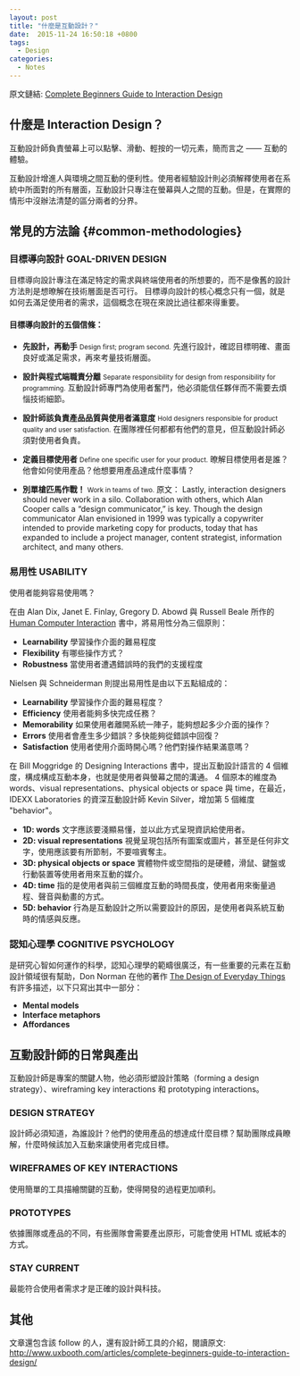 ```yaml
---
layout: post
title: "什麼是互動設計？"
date:  2015-11-24 16:50:18 +0800
tags:
  - Design
categories:
  - Notes
---
```

原文鏈結: [Complete Beginners Guide to Interaction Design]

## 什麼是 Interaction Design？
互動設計師負責螢幕上可以點擊、滑動、輕按的一切元素，簡而言之 —— 互動的體驗。

互動設計增進人與環境之間互動的便利性。使用者經驗設計則必須解釋使用者在系統中所面對的所有層面，互動設計只專注在螢幕與人之間的互動。但是，在實際的情形中沒辦法清楚的區分兩者的分界。

<!--more-->

## 常見的方法論 {#common-methodologies}

### 目標導向設計 GOAL-DRIVEN DESIGN

目標導向設計專注在滿足特定的需求與終端使用者的所想要的，而不是像舊的設計方法則是想暸解在技術層面是否可行。
目標導向設計的核心概念只有一個，就是如何去滿足使用者的需求，這個概念在現在來說比過往都來得重要。

#### 目標導向設計的五個信條：

- **先設計，再動手**
  <small>Design first; program second.</small>
  先進行設計，確認目標明確、畫面良好或滿足需求，再來考量技術層面。

- **設計與程式端職責分離**
  <small>Separate responsibility for design from responsibility for programming.</small>
  互動設計師專門為使用者奮鬥，他必須能信任夥伴而不需要去煩惱技術細節。

- **設計師該負責產品品質與使用者滿意度**
  <small>Hold designers responsible for product quality and user satisfaction.</small>
  在團隊裡任何都都有他們的意見，但互動設計師必須對使用者負責。

- **定義目標使用者**
  <small>Define one specific user for your product.</small>
  暸解目標使用者是誰？他會如何使用產品？他想要用產品達成什麼事情？

- **別單槍匹馬作戰！**
  <small>Work in teams of two.</small>
  原文： Lastly, interaction designers should never work in a silo. Collaboration with others, which Alan Cooper calls a “design communicator,” is key. Though the design communicator Alan envisioned in 1999 was typically a copywriter intended to provide marketing copy for products, today that has expanded to include a project manager, content strategist, information architect, and many others.


### 易用性 USABILITY

使用者能夠容易使用嗎？

在由 Alan Dix, Janet E. Finlay, Gregory D. Abowd 與 Russell Beale 所作的 [Human Computer Interaction] 書中，將易用性分為三個原則：

- **Learnability**
  學習操作介面的難易程度
- **Flexibility**
  有哪些操作方式？
- **Robustness**
  當使用者遭遇錯誤時的我們的支援程度

Nielsen 與 Schneiderman 則提出易用性是由以下五點組成的：

- **Learnability**
  學習操作介面的難易程度？
- **Efficiency**
  使用者能夠多快完成任務？
- **Memorability**
  如果使用者離開系統一陣子，能夠想起多少介面的操作？
- **Errors**
  使用者會產生多少錯誤？多快能夠從錯誤中回復？
- **Satisfaction**
  使用者使用介面時開心嗎？他們對操作結果滿意嗎？

在 Bill Moggridge 的 Designing Interactions 書中，提出互動設計語言的 4 個維度，構成構成互動本身，也就是使用者與螢幕之間的溝通。
4 個原本的維度為 words、visual representations、physical objects or space 與 time，在最近，IDEXX Laboratories 的資深互動設計師 Kevin Silver，增加第 5 個維度 "behavior"。

- **1D: words**
  文字應該要淺顯易懂，並以此方式呈現資訊給使用者。
- **2D: visual representations**
  視覺呈現包括所有圖案或圖片，甚至是任何非文字，使用應該要有所節制，不要喧賓奪主。
- **3D: physical objects or space**
  實體物件或空間指的是硬體，滑鼠、鍵盤或行動裝置等使用者用來互動的媒介。
- **4D: time**
  指的是使用者與前三個維度互動的時間長度，使用者用來衡量過程、聲音與動畫的方式。
- **5D: behavior**
  行為是互動設計之所以需要設計的原因，是使用者與系統互動時的情感與反應。

### 認知心理學 COGNITIVE PSYCHOLOGY
是研究心智如何運作的科學，認知心理學的範疇很廣泛，有一些重要的元素在互動設計領域很有幫助，Don Norman 在他的著作 [The Design of Everyday Things] 有許多描述，以下只寫出其中一部分：

- **Mental models**
- **Interface metaphors**
- **Affordances**

## 互動設計師的日常與產出

互動設計師是專案的關鍵人物，他必須形塑設計策略（forming a design strategy）、wireframing key interactions 和 prototyping interactions。

### DESIGN STRATEGY
設計師必須知道，為誰設計？他們的使用產品的想達成什麼目標？幫助團隊成員瞭解，什麼時候該加入互動來讓使用者完成目標。

### WIREFRAMES OF KEY INTERACTIONS
使用簡單的工具描繪關鍵的互動，使得開發的過程更加順利。

### PROTOTYPES
依據團隊或產品的不同，有些團隊會需要產出原形，可能會使用 HTML 或紙本的方式。

### STAY CURRENT
最能符合使用者需求才是正確的設計與科技。

## 其他
文章還包含該 follow 的人，還有設計師工具的介紹，閱讀原文: <http://www.uxbooth.com/articles/complete-beginners-guide-to-interaction-design/>


[Complete Beginners Guide to Interaction Design]: http://www.uxbooth.com/articles/complete-beginners-guide-to-interaction-design
[Human Computer Interaction]: http://www.amazon.com/gp/product/0130461091
[The Design of Everyday Things]: http://www.amazon.com/exec/obidos/ASIN/1452654123/uxbo09-20
